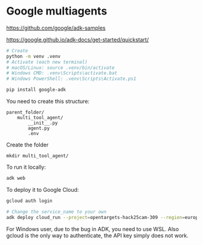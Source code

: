 #  Google multiagents

https://github.com/google/adk-samples

https://google.github.io/adk-docs/get-started/quickstart/


```sh
# Create
python -m venv .venv
# Activate (each new terminal)
# macOS/Linux: source .venv/bin/activate
# Windows CMD: .venv\Scripts\activate.bat
# Windows PowerShell: .venv\Scripts\Activate.ps1

pip install google-adk


```

You need to create this structure:

    parent_folder/
        multi_tool_agent/
            __init__.py
            agent.py
            .env

            
Create the folder 

    mkdir multi_tool_agent/

To run it locally:
```sh
adk web 
```

To deploy it to Google Cloud:
```sh
gcloud auth login

# Change the service_name to your own
adk deploy cloud_run --project=opentargets-hack25cam-309 --region=europe-west1 --service_name=paultestservice --app_name=opentargets-agent --with_ui ./
```

For Windows user, due to the bug in ADK, you need to use WSL. Also gcloud is the only way to authenticate, the API key simply does not work.
